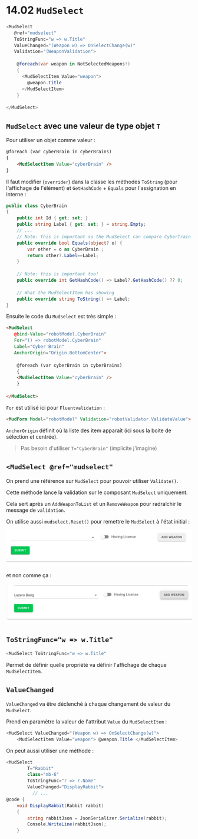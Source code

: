# 14.02 `MudSelect`

```cs
<MudSelect
   @ref="mudselect" 
   ToStringFunc="w => w.Title"
   ValueChanged="(Weapon w) => OnSelectChange(w)"
   Validation="(WeaponValidation">
  
    @foreach(var weapon in NotSelectedWeapons!)
    {
      <MudSelectItem Value="weapon">
        @weapon.Title     
      </MudSelectItem>   
    }

</MudSelect>
```



## `MudSelect` avec une valeur de type objet `T`

Pour utiliser un objet comme valeur :

```html
@foreach (var cyberBrain in cyberBrains)
{
	<MudSelectItem Value="cyberBrain" />
}
```

Il faut modifier (`overrider`) dans  la classe les méthodes `ToString` (pour l'affichage de l'élément) et `GetHashCode` + `Equals` pour l'assignation en interne :

```cs
public class CyberBrain
{
    public int Id { get; set; }
    public string Label { get; set; } = string.Empty;
    // ...
    // Note: this is important so the MudSelect can compare CyberTrain
    public override bool Equals(object? o) {
        var other = o as CyberBrain ;
        return other?.Label==Label;
    }

    // Note: this is important too!
    public override int GetHashCode() => Label?.GetHashCode() ?? 0;
	
    // What the MudSelectItem has showing
    public override string ToString() => Label;
}
```

Ensuite le code du `MudSelect` est très simple :

```html
<MudSelect
   @bind-Value="robotModel.CyberBrain" 
   For="() => robotModel.CyberBrain"
   Label="Cyber Brain" 
   AnchorOrigin="Origin.BottomCenter">

    @foreach (var cyberBrain in cyberBrains)
    {
    <MudSelectItem Value="cyberBrain" />
    }

</MudSelect>
```

`For` est utilisé ici pour `Fluentvalidation` :

```html
<MudForm Model="robotModel" Validation="robotValidator.ValidateValue">
```

`AnchorOrigin` définit où la liste des item apparaît (ici sous la boite de sélection et centrée).

> Pas besoin d'utiliser `T="CyberBrain"` (implicite j'imagine)

## `<MudSelect @ref="mudselect"`

On prend une référence sur `MudSelect` pour pouvoir utiliser `Validate()`.

Cette méthode lance la validation sur le composant `MudSelect` uniquement.

Cela sert après un `AddWeaponToList` et un `RemoveWeapon` pour radraîchir le message de `validation`.

On utilise aussi `mudselect.Reset()` pour remettre le `MudSelect` à l'état initial :

<img src="assets/initial-state-mu-select.png" alt="initial-state-mu-select" style="zoom:50%;" />

et non comme ça :

<img src="assets/without-the-reset-method-called.png" alt="without-the-reset-method-called" style="zoom:50%;" />



## `ToStringFunc="w => w.Title"`

```cs
<MudSelect ToStringFunc="w => w.Title"
```

Permet de définir quelle propriété va définir l'affichage de chaque `MudSelectItem`.



## `ValueChanged`

`ValueChanged` va être déclenché à chaque changement de valeur du `MudSelect`.

Prend en paramètre la valeur de l'attribut `Value` du `MudSelectItem` :

```cs
<MudSelect ValueChanged="(Weapon w) => OnSelectChange(w)">	
	<MudSelectItem Value="weapon"> @weapon.Title </MudSelectItem> 
```

On peut aussi utiliser une méthode :

```cs
<MudSelect
        T="Rabbit"
        class="mb-6"
        ToStringFunc="r => r.Name"
        ValueChanged="DisplayRabbit">
          // ...
@code {          
    void DisplayRabbit(Rabbit rabbit)
    {
        string rabbitJson = JsonSerializer.Serialize(rabbit);
        Console.WriteLine(rabbitJson);
    }
```

